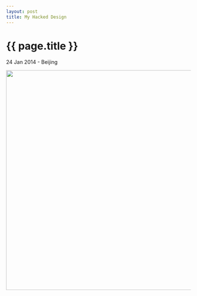 ```yaml
---
layout: post
title: My Hacked Design
---
```


{{ page.title }}
================

<p class="meta">24 Jan 2014 - Beijing</p>

<img src="http://media-cache-ec0.pinimg.com/474x/01/b2/ed/01b2edf9009d0e147a2f8e263fc61243.jpg"  width="600" />
